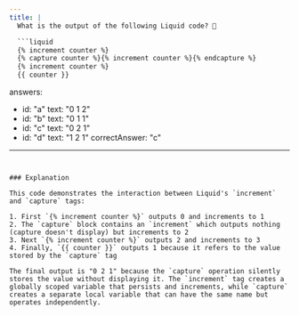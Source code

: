 ```yaml
---
title: |
  What is the output of the following Liquid code? 🔄

  ```liquid
  {% increment counter %}
  {% capture counter %}{% increment counter %}{% endcapture %}
  {% increment counter %}
  {{ counter }}
  ```
answers:
  - id: "a"
    text: "0 1 2"
  - id: "b"
    text: "0 1 1"
  - id: "c"
    text: "0 2 1"
  - id: "d"
    text: "1 2 1"
correctAnswer: "c"
---
```


### Explanation

This code demonstrates the interaction between Liquid's `increment` and `capture` tags:

1. First `{% increment counter %}` outputs 0 and increments to 1
2. The `capture` block contains an `increment` which outputs nothing (capture doesn't display) but increments to 2
3. Next `{% increment counter %}` outputs 2 and increments to 3
4. Finally, `{{ counter }}` outputs 1 because it refers to the value stored by the `capture` tag

The final output is "0 2 1" because the `capture` operation silently stores the value without displaying it. The `increment` tag creates a globally scoped variable that persists and increments, while `capture` creates a separate local variable that can have the same name but operates independently. 